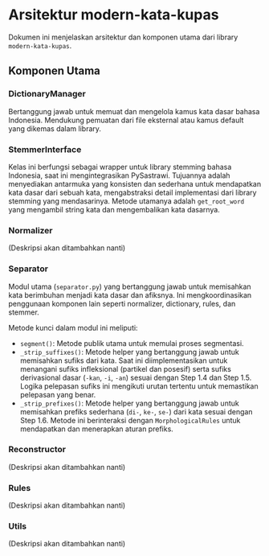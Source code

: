 # Arsitektur modern-kata-kupas

Dokumen ini menjelaskan arsitektur dan komponen utama dari library `modern-kata-kupas`.

## Komponen Utama

### DictionaryManager

Bertanggung jawab untuk memuat dan mengelola kamus kata dasar bahasa Indonesia. Mendukung pemuatan dari file eksternal atau kamus default yang dikemas dalam library.

### StemmerInterface

Kelas ini berfungsi sebagai wrapper untuk library stemming bahasa Indonesia, saat ini mengintegrasikan PySastrawi. Tujuannya adalah menyediakan antarmuka yang konsisten dan sederhana untuk mendapatkan kata dasar dari sebuah kata, mengabstraksi detail implementasi dari library stemming yang mendasarinya. Metode utamanya adalah `get_root_word` yang mengambil string kata dan mengembalikan kata dasarnya.

### Normalizer

(Deskripsi akan ditambahkan nanti)

### Separator

Modul utama (`separator.py`) yang bertanggung jawab untuk memisahkan kata berimbuhan menjadi kata dasar dan afiksnya. Ini mengkoordinasikan penggunaan komponen lain seperti normalizer, dictionary, rules, dan stemmer.

Metode kunci dalam modul ini meliputi:

- `segment()`: Metode publik utama untuk memulai proses segmentasi.
- `_strip_suffixes()`: Metode helper yang bertanggung jawab untuk memisahkan sufiks dari kata. Saat ini diimplementasikan untuk menangani sufiks infleksional (partikel dan posesif) serta sufiks derivasional dasar (`-kan`, `-i`, `-an`) sesuai dengan Step 1.4 dan Step 1.5. Logika pelepasan sufiks ini mengikuti urutan tertentu untuk memastikan pelepasan yang benar.
- `_strip_prefixes()`: Metode helper yang bertanggung jawab untuk memisahkan prefiks sederhana (`di-`, `ke-`, `se-`) dari kata sesuai dengan Step 1.6. Metode ini berinteraksi dengan `MorphologicalRules` untuk mendapatkan dan menerapkan aturan prefiks.

### Reconstructor

(Deskripsi akan ditambahkan nanti)

### Rules

(Deskripsi akan ditambahkan nanti)

### Utils

(Deskripsi akan ditambahkan nanti)
